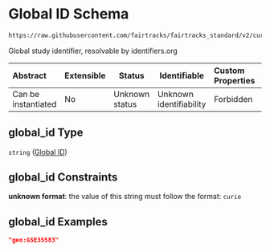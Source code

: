 # Global ID Schema

```txt
https://raw.githubusercontent.com/fairtracks/fairtracks_standard/v2/current/json/schema/fairtracks_study.schema.json#/properties/global_id
```

Global study identifier, resolvable by identifiers.org


| Abstract            | Extensible | Status         | Identifiable            | Custom Properties | Additional Properties | Access Restrictions | Defined In                                                                                           |
| :------------------ | ---------- | -------------- | ----------------------- | :---------------- | --------------------- | ------------------- | ---------------------------------------------------------------------------------------------------- |
| Can be instantiated | No         | Unknown status | Unknown identifiability | Forbidden         | Allowed               | none                | [fairtracks_study.schema.json\*](../json/schema/fairtracks_study.schema.json "open original schema") |

## global_id Type

`string` ([Global ID](fairtracks_study-properties-global-id.md))

## global_id Constraints

**unknown format**: the value of this string must follow the format: `curie`

## global_id Examples

```json
"geo:GSE35583"
```
